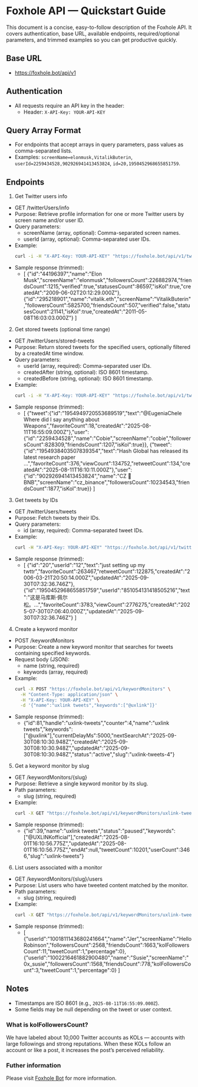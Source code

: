 # Foxhole API — Quickstart Guide

This document is a concise, easy-to-follow description of the Foxhole API. It covers authentication, base URL, available endpoints, required/optional parameters, and trimmed examples so you can get productive quickly.

## Base URL
- https://foxhole.bot/api/v1

## Authentication
- All requests require an API key in the header:
  - Header: `X-API-Key: YOUR-API-KEY`

## Query Array Format
- For endpoints that accept arrays in query parameters, pass values as comma-separated lists.
- Examples: `screenName=elonmusk,VitalikButerin`, `userId=2259434528,902926941413453824`, `id=20,1950452968655851759`.

## Endpoints

1) Get Twitter users info
- GET /twitterUsers/info
- Purpose: Retrieve profile information for one or more Twitter users by screen name and/or user ID.
- Query parameters:
  - screenName (array, optional): Comma-separated screen names.
  - userId (array, optional): Comma-separated user IDs.
- Example:
  ```bash
  curl -i -H "X-API-Key: YOUR-API-KEY" "https://foxhole.bot/api/v1/twitterUsers/info?screenName=elonmusk,VitalikButerin&userId=2259434528,902926941413453824"
  ```
- Sample response (trimmed):
  - [
    {"id":"44196397","name":"Elon Musk","screenName":"elonmusk","followersCount":226882974,"friendsCount":1215,"verified":true,"statusesCount":86597,"isKol":true,"createdAt":"2009-06-02T20:12:29.000Z"},
    {"id":"295218901","name":"vitalik.eth","screenName":"VitalikButerin","followersCount":5825700,"friendsCount":507,"verified":false,"statusesCount":21141,"isKol":true,"createdAt":"2011-05-08T16:03:03.000Z"}
  ]

2) Get stored tweets (optional time range)
- GET /twitterUsers/stored-tweets
- Purpose: Return stored tweets for the specified users, optionally filtered by a createdAt time window.
- Query parameters:
  - userId (array, required): Comma-separated user IDs.
  - createdAfter (string, optional): ISO 8601 timestamp.
  - createdBefore (string, optional): ISO 8601 timestamp.
- Example:
  ```bash
  curl -i -H "X-API-Key: YOUR-API-KEY" "https://foxhole.bot/api/v1/twitterUsers/stored-tweets?userId=2259434528,902926941413453824&createdAfter=2025-08-11T12:00:00Z&createdBefore=2025-08-11T23:59:59Z"
  ```
- Sample response (trimmed):
  - [
    {"tweet":{"id":"1954949720553689519","text":"@EugeniaChele Where did I say anything about Weapons","favoriteCount":18,"createdAt":"2025-08-11T16:55:09.000Z"},"user":{"id":"2259434528","name":"Cobie","screenName":"cobie","followersCount":828309,"friendsCount":1207,"isKol":true}},
    {"tweet":{"id":"1954938403507839354","text":"Hash Global has released its latest research paper ...","favoriteCount":376,"viewCount":134752,"retweetCount":134,"createdAt":"2025-08-11T16:10:11.000Z"},"user":{"id":"902926941413453824","name":"CZ 🔶 BNB","screenName":"cz_binance","followersCount":10234543,"friendsCount":1877,"isKol":true}}
  ]

3) Get tweets by IDs
- GET /twitterUsers/tweets
- Purpose: Fetch tweets by their IDs.
- Query parameters:
  - id (array, required): Comma-separated tweet IDs.
- Example:
  ```bash
  curl -H "X-API-Key: YOUR-API-KEY" "https://foxhole.bot/api/v1/twitterUsers/tweets?id=20,1950452968655851759"
  ```
- Sample response (trimmed):
  - [
    {"id":"20","userId":"12","text":"just setting up my twttr","favoriteCount":263467,"retweetCount":122875,"createdAt":"2006-03-21T20:50:14.000Z","updatedAt":"2025-09-30T07:32:36.746Z"},
    {"id":"1950452968655851759","userId":"851054131418505216","text":"这是马库斯·佩尔松。...","favoriteCount":3783,"viewCount":2776275,"createdAt":"2025-07-30T07:06:40.000Z","updatedAt":"2025-09-30T07:32:36.746Z"}
  ]

4) Create a keyword monitor
- POST /keywordMonitors
- Purpose: Create a new keyword monitor that searches for tweets containing specified keywords.
- Request body (JSON):
  - name (string, required)
  - keywords (array<string>, required)
- Example:
  ```bash
  curl -X POST "https://foxhole.bot/api/v1/keywordMonitors" \
    -H "Content-Type: application/json" \
    -H "X-API-Key: YOUR-API-KEY" \
    -d '{"name":"uxlink tweets","keywords":["@uxlink"]}'
  ```
- Sample response (trimmed):
  - {"id":81,"handle":"uxlink-tweets","counter":4,"name":"uxlink tweets","keywords":["@uxlink"],"currentDelayMs":5000,"nextSearchAt":"2025-09-30T08:10:30.948Z","createdAt":"2025-09-30T08:10:30.948Z","updatedAt":"2025-09-30T08:10:30.948Z","status":"active","slug":"uxlink-tweets-4"}

5) Get a keyword monitor by slug
- GET /keywordMonitors/{slug}
- Purpose: Retrieve a single keyword monitor by its slug.
- Path parameters:
  - slug (string, required)
- Example:
  ```bash
  curl -X GET "https://foxhole.bot/api/v1/keywordMonitors/uxlink-tweets" -H "X-API-Key: YOUR-API-KEY"
  ```
- Sample response (trimmed):
  - {"id":39,"name":"uxlink tweets","status":"paused","keywords":["@UXLINKofficial"],"createdAt":"2025-08-01T16:10:56.775Z","updatedAt":"2025-08-01T16:10:56.775Z","endAt":null,"tweetCount":10201,"userCount":3466,"slug":"uxlink-tweets"}

6) List users associated with a monitor
- GET /keywordMonitors/{slug}/users
- Purpose: List users who have tweeted content matched by the monitor.
- Path parameters:
  - slug (string, required)
- Example:
  ```bash
  curl -X GET "https://foxhole.bot/api/v1/keywordMonitors/uxlink-tweets/users" -H "X-API-Key: YOUR-API-KEY"
  ```
- Sample response (trimmed):
  - [
    {"userId":"1001811143680241664","name":"Jer","screenName":"HelloRobinson","followersCount":2568,"friendsCount":1663,"kolFollowersCount":11,"tweetCount":1,"percentage":0},
    {"userId":"1002216461882900480","name":"Susie","screenName":"0x_susie","followersCount":1568,"friendsCount":778,"kolFollowersCount":3,"tweetCount":1,"percentage":0}
  ]

## Notes
- Timestamps are ISO 8601 (e.g., `2025-08-11T16:55:09.000Z`).
- Some fields may be null depending on the tweet or user context.

### What is kolFollowersCount?

We have labeled about 10,000 Twitter accounts as KOLs — accounts with large followings and strong reputations. When these KOLs follow an account or like a post, it increases the post’s perceived reliability.


### Futher information
Please visit [Foxhole Bot](https://foxhole.bot/discover) for more information.
